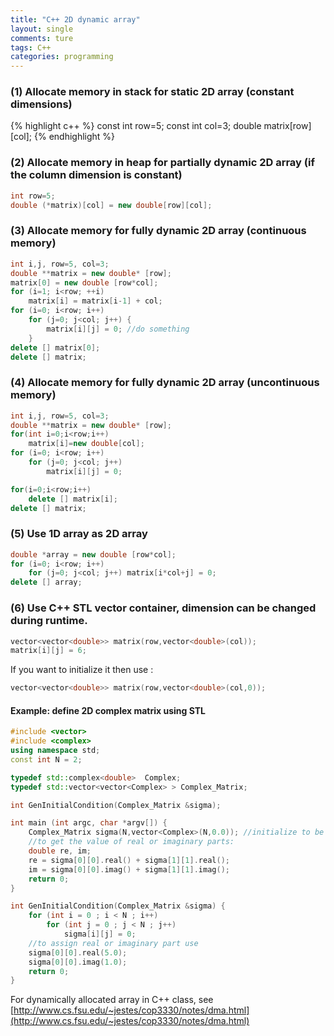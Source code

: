 ```yaml
---
title: "C++ 2D dynamic array"
layout: single
comments: ture 
tags: C++
categories: programming 
---
```


### (1) Allocate memory in stack for static 2D array (constant dimensions)  

{% highlight c++ %}
const int row=5;
const int col=3;
double matrix[row][col];
{% endhighlight %}


### (2) Allocate memory in heap for partially dynamic 2D array (if the column dimension is constant)  

```c++
int row=5;
double (*matrix)[col] = new double[row][col];
```


### (3) Allocate memory for fully dynamic 2D array (continuous memory) 

```c++
int i,j, row=5, col=3;
double **matrix = new double* [row];
matrix[0] = new double [row*col];
for (i=1; i<row; ++i)
    matrix[i] = matrix[i-1] + col;
for (i=0; i<row; i++) 
    for (j=0; j<col; j++) {
        matrix[i][j] = 0; //do something
    }
delete [] matrix[0];
delete [] matrix;
```


### (4) Allocate memory for fully dynamic 2D array (uncontinuous memory)  

```c++
int i,j, row=5, col=3;
double **matrix = new double* [row];
for(int i=0;i<row;i++)
    matrix[i]=new double[col];
for (i=0; i<row; i++) 
    for (j=0; j<col; j++) 
        matrix[i][j] = 0;

for(i=0;i<row;i++)
    delete [] matrix[i]; 
delete [] matrix; 
```

### (5) Use 1D array as 2D array

```c++
double *array = new double [row*col]; 
for (i=0; i<row; i++) 
    for (j=0; j<col; j++) matrix[i*col+j] = 0;
delete [] array;
```


### (6) Use C++ STL vector container, dimension can be changed during runtime.

```c++
vector<vector<double>> matrix(row,vector<double>(col));
matrix[i][j] = 6;
```

If you want to initialize it then use :

```c++
vector<vector<double>> matrix(row,vector<double>(col,0));
```

#### Example: define 2D complex matrix using STL 
```c++
#include <vector>
#include <complex>
using namespace std;
const int N = 2;

typedef std::complex<double>  Complex;
typedef std::vector<vector<Complex> > Complex_Matrix;

int GenInitialCondition(Complex_Matrix &sigma);

int main (int argc, char *argv[]) {
	Complex_Matrix sigma(N,vector<Complex>(N,0.0)); //initialize to be 0
	//to get the value of real or imaginary parts:
	double re, im;
	re = sigma[0][0].real() + sigma[1][1].real();
	im = sigma[0][0].imag() + sigma[1][1].imag();
	return 0;
}

int GenInitialCondition(Complex_Matrix &sigma) {
    for (int i = 0 ; i < N ; i++)
        for (int j = 0 ; j < N ; j++)
            sigma[i][j] = 0;
    //to assign real or imaginary part use
    sigma[0][0].real(5.0);
    sigma[0][0].imag(1.0);    
    return 0;
}
```

For dynamically allocated array in C++ class, see [http://www.cs.fsu.edu/~jestes/cop3330/notes/dma.html](http://www.cs.fsu.edu/~jestes/cop3330/notes/dma.html)


